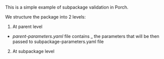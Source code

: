 This is a simple example of subpackage validation in Porch. 

We structure the package into 2 levels:
1. At parent level
  - _parent-parameters.yaml_ file contains _ the parameters that will be then passed to subpackage-parameters.yaml file
2. At subpackage level
